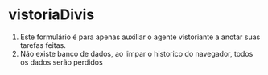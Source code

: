 # vistoriaDivis
1. Este formulário é para apenas auxiliar o agente vistoriante a anotar suas tarefas feitas.
2. Não existe banco de dados, ao limpar o historico do navegador, todos os dados serão perdidos